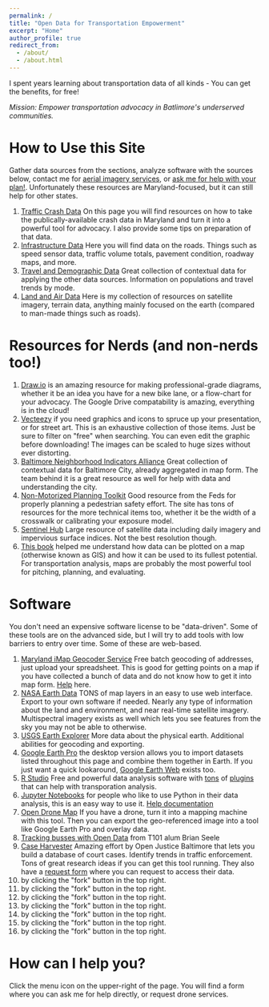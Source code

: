 ```yaml
---
permalink: /
title: "Open Data for Transportation Empowerment"
excerpt: "Home"
author_profile: true
redirect_from: 
  - /about/
  - /about.html
---
```


I spent years learning about transportation data of all kinds - You can get the benefits, for free! 

_Mission: Empower transportation advocacy in Batlimore's underserved communities._

How to Use this Site
======
Gather data sources from the sections, analyze software with the sources below, contact me for [aerial imagery services](https://dkt101.github.io/dkt101/drone/), or [ask me for help with your plan!](https://docs.google.com/forms/d/1HWaJJhJmVGQJ8LzUVhIjHAU0rnPqoPHOa7gtyRwOkM4/edit). Unfortunately these resources are Maryland-focused, but it can still help for other states. 
1. [Traffic Crash Data](https://dkt101.github.io/dkt101/markdown/) On this page you will find resources on how to take the publically-available crash data in Maryland and turn it into a powerful tool for advocacy. I also provide some tips on preparation of that data. 
1. [Infrastructure Data](https://dkt101.github.io/dkt101/talks/) Here you will find data on the roads. Things such as speed sensor data, traffic volume totals, pavement condition, roadway maps, and more. 
1. [Travel and Demographic Data](https://dkt101.github.io/dkt101/teaching/) Great collection of contextual data for applying the other data sources. Information on populations and travel trends by mode.
1. [Land and Air Data](https://dkt101.github.io/dkt101/enviro/) Here is my collection of resources on satellite imagery, terrain data, anything mainly focused on the earth (compared to man-made things such as roads). 


Resources for Nerds (and non-nerds too!)
======
1. [Draw.io](https://draw.io) is an amazing resource for making professional-grade diagrams, whether it be an idea you have for a new bike lane, or a flow-chart for your advocacy. The Google Drive compatability is amazing, everything is in the cloud!
1. [Vecteezy](https://www.vecteezy.com/) if you need graphics and icons to spruce up your presentation, or for street art. This is an exhaustive collection of those items. Just be sure to filter on "free" when searching. You can even edit the graphic before downloading! The images can be scaled to huge sizes without ever distorting. 
1. [Baltimore Neighborhood Indicators Alliance](https://bniajfi.org/) Great collection of contextual data for Baltimore City, already aggregated in map form. The team behind it is a great resource as well for help with data and understanding the city.
1. [Non-Motorized Planning Toolkit](https://safety.fhwa.dot.gov/local_rural/training/fhwasa010413/) Good resource from the Feds for properly planning a pedestrian safety effort. The site has tons of resources for the more technical items too, whether it be the width of a crosswalk or calibrating your exposure model.
1. [Sentinel Hub](https://github.com/academicpages/academicpages.github.io) Large resource of satellite data including daily imagery and impervious surface indices. Not the best resolution though.
1. [This book](https://www.spatialanalysisonline.com/HTML/index.html) helped me understand how data can be plotted on a map (otherwise known as GIS) and how it can be used to its fullest potential. For transportation analysis, maps are probably the most powerful tool for pitching, planning, and evaluating. 

Software
======
You don't need an expensive software license to be "data-driven". Some of these tools are on the advanced side, but I will try to add tools with low barriers to entry over time. Some of these are web-based.
1. [Maryland iMap Geocoder Service](https://geodata.md.gov/dist/) Free batch geocoding of addresses, just upload your spreadsheet. This is good for getting points on a map if you have collected a bunch of data and do not know how to get it into map form. [Help](https://imap.maryland.gov/Documents/Training/HowToUseMarylandCompositeLocatorInArcGISDesktop.pdf) here.
1. [NASA Earth Data](https://search.earthdata.nasa.gov/search) TONS of map layers in an easy to use web interface. Export to your own software if needed. Nearly any type of information about the land and environment, and near real-time satellite imagery. Multispectral imagery exists as well which lets you see features from the sky you may not be able to otherwise.  
1. [USGS Earth Explorer](https://earthexplorer.usgs.gov/) More data about the physical earth. Additional abilities for geocoding and exporting.  
1. [Google Earth Pro](https://github.com/academicpages/academicpages.github.io) the desktop version allows you to import datasets listed throughout this page and combine them together in Earth. If you just want a quick lookaround, [Google Earth Web](https://earth.google.com/web) exists too.  
1. [R Studio](https://rstudio.com/) Free and powerful data analysis software with [tons](https://cran.r-project.org/web/packages/stplanr/vignettes/stplanr-paper.html) of [plugins](https://github.com/Westat-Transportation/summarizeNHTS) that can help with transporation analysis.
1. [Jupyter Notebooks](https://jupyter.org/) for people who like to use Python in their data analysis, this is an easy way to use it. [Help documentation](https://jupyter.org/documentation)
1. [Open Drone Map](https://www.opendronemap.org/) If you have a drone, turn it into a mapping machine with this tool. Then you can export the geo-referenced image into a tool like Google Earth Pro and overlay data. 
1. [Tracking busses with Open Data](https://github.com/cylussec/bustracking) from T101 alum Brian Seele
1. [Case Harvester](https://github.com/dismantl/CaseHarvester) Amazing effort by Open Justice Baltimore that lets you build a database of court cases. Identify trends in traffic enforcement. Tons of great research ideas if you can get this tool running. They also have a [request form](https://openjusticebaltimore.org/#contact) where you can request to access their data.   
1. [](https://github.com/academicpages/academicpages.github.io) by clicking the "fork" button in the top right. 
1. [](https://github.com/academicpages/academicpages.github.io) by clicking the "fork" button in the top right.
1. [](https://github.com/academicpages/academicpages.github.io) by clicking the "fork" button in the top right. 
1. [](https://github.com/academicpages/academicpages.github.io) by clicking the "fork" button in the top right.
1. [](https://github.com/academicpages/academicpages.github.io) by clicking the "fork" button in the top right. 
1. [](https://github.com/academicpages/academicpages.github.io) by clicking the "fork" button in the top right. 
1. [](https://github.com/academicpages/academicpages.github.io) by clicking the "fork" button in the top right.

How can I help you?
======
Click the menu icon on the upper-right of the page. You will find a form where you can ask me for help directly, or request drone services. 
